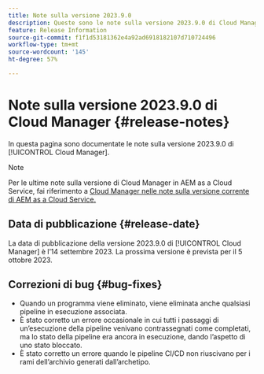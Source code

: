 ```yaml
---
title: Note sulla versione 2023.9.0
description: Queste sono le note sulla versione 2023.9.0 di Cloud Manager.
feature: Release Information
source-git-commit: f1f1d53181362e4a92ad6918182107d710724496
workflow-type: tm+mt
source-wordcount: '145'
ht-degree: 57%

---
```



# Note sulla versione 2023.9.0 di Cloud Manager {#release-notes}

In questa pagina sono documentate le note sulla versione 2023.9.0 di [!UICONTROL Cloud Manager].

>[!NOTE]
>
>Per le ultime note sulla versione di Cloud Manager in AEM as a Cloud Service, fai riferimento a [Cloud Manager nelle note sulla versione corrente di AEM as a Cloud Service.](https://experienceleague.adobe.com/docs/experience-manager-cloud-service/content/implementing/using-cloud-manager/release-notes-cloud-manager/release-notes-cm-current.html?lang=it)

## Data di pubblicazione {#release-date}

La data di pubblicazione della versione 2023.9.0 di [!UICONTROL Cloud Manager] è l’14 settembre 2023. La prossima versione è prevista per il 5 ottobre 2023.

## Correzioni di bug {#bug-fixes}

* Quando un programma viene eliminato, viene eliminata anche qualsiasi pipeline in esecuzione associata.
* È stato corretto un errore occasionale in cui tutti i passaggi di un’esecuzione della pipeline venivano contrassegnati come completati, ma lo stato della pipeline era ancora in esecuzione, dando l’aspetto di uno stato bloccato.
* È stato corretto un errore quando le pipeline CI/CD non riuscivano per i rami dell’archivio generati dall’archetipo.
